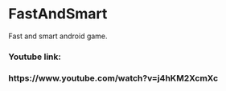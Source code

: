 # FastAndSmart
Fast and smart android game.


<h3>Youtube link:<h3>
  https://www.youtube.com/watch?v=j4hKM2XcmXc
  

